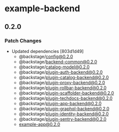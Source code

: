 # example-backend

## 0.2.0

### Patch Changes

- Updated dependencies [803d1d49]
  - @backstage/config@0.2.0
  - @backstage/backend-common@0.2.0
  - @backstage/catalog-model@0.2.0
  - @backstage/plugin-auth-backend@0.2.0
  - @backstage/plugin-catalog-backend@0.2.0
  - @backstage/plugin-proxy-backend@0.2.0
  - @backstage/plugin-rollbar-backend@0.2.0
  - @backstage/plugin-scaffolder-backend@0.2.0
  - @backstage/plugin-techdocs-backend@0.2.0
  - @backstage/plugin-app-backend@0.2.0
  - @backstage/plugin-graphql-backend@0.2.0
  - @backstage/plugin-identity-backend@0.2.0
  - @backstage/plugin-sentry-backend@0.2.0
  - example-app@0.2.0
